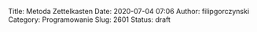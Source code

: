 Title: Metoda Zettelkasten
Date: 2020-07-04 07:06
Author: filipgorczynski
Category: Programowanie
Slug: 2601
Status: draft


